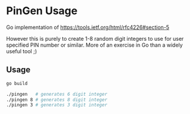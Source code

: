 # PinGen Usage

Go implementation of https://tools.ietf.org/html/rfc4226#section-5

However this is purely to create 1-8 random digit integers to use for
user specified PIN number or similar. More of an exercise in Go than
a widely useful tool ;)

## Usage

```sh
go build

./pingen   # generates 6 digit integer
./pingen 8 # generates 8 digit integer
./pingen 3 # generates 3 digit integer
```
